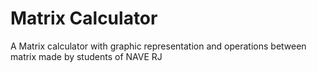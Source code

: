 # Matrix Calculator

A Matrix calculator with graphic representation and operations between matrix made by students of NAVE RJ
